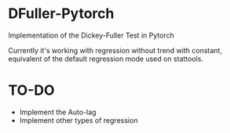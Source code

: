 # DFuller-Pytorch
Implementation of the Dickey-Fuller Test in Pytorch

Currently it's working with regression without trend with constant, equivalent of the default regression mode used on stattools.

# TO-DO
* Implement the Auto-lag
* Implement other types of regression
